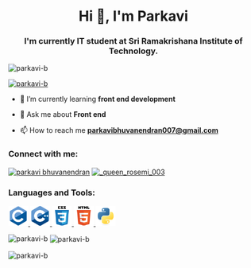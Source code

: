<h1 align="center">Hi 👋, I'm Parkavi</h1>
<h3 align="center">I'm currently IT student at Sri Ramakrishana Institute of Technology.</h3>

<p align="left"> <img src="https://komarev.com/ghpvc/?username=parkavi-b&label=Profile%20views&color=0e75b6&style=flat" alt="parkavi-b" /> </p>

<p align="left"> <a href="https://github.com/ryo-ma/github-profile-trophy"><img src="https://github-profile-trophy.vercel.app/?username=parkavi-b" alt="parkavi-b" /></a> </p>

- 🌱 I’m currently learning **front end development**

- 💬 Ask me about **Front end**

- 📫 How to reach me **parkavibhuvanendran007@gmail.com**

<h3 align="left">Connect with me:</h3>
<p align="left">
<a href="https://linkedin.com/in/parkavi bhuvanendran" target="blank"><img align="center" src="https://raw.githubusercontent.com/rahuldkjain/github-profile-readme-generator/master/src/images/icons/Social/linked-in-alt.svg" alt="parkavi bhuvanendran" height="30" width="40" /></a>
<a href="https://instagram.com/_queen_rosemi_003" target="blank"><img align="center" src="https://raw.githubusercontent.com/rahuldkjain/github-profile-readme-generator/master/src/images/icons/Social/instagram.svg" alt="_queen_rosemi_003" height="30" width="40" /></a>
</p>

<h3 align="left">Languages and Tools:</h3>
<p align="left"> <a href="https://www.cprogramming.com/" target="_blank" rel="noreferrer"> <img src="https://raw.githubusercontent.com/devicons/devicon/master/icons/c/c-original.svg" alt="c" width="40" height="40"/> </a> <a href="https://www.w3schools.com/cpp/" target="_blank" rel="noreferrer"> <img src="https://raw.githubusercontent.com/devicons/devicon/master/icons/cplusplus/cplusplus-original.svg" alt="cplusplus" width="40" height="40"/> </a> <a href="https://www.w3schools.com/css/" target="_blank" rel="noreferrer"> <img src="https://raw.githubusercontent.com/devicons/devicon/master/icons/css3/css3-original-wordmark.svg" alt="css3" width="40" height="40"/> </a> <a href="https://www.w3.org/html/" target="_blank" rel="noreferrer"> <img src="https://raw.githubusercontent.com/devicons/devicon/master/icons/html5/html5-original-wordmark.svg" alt="html5" width="40" height="40"/> </a> <a href="https://www.python.org" target="_blank" rel="noreferrer"> <img src="https://raw.githubusercontent.com/devicons/devicon/master/icons/python/python-original.svg" alt="python" width="40" height="40"/> </a> </p>

<p><img align="left" src="https://github-readme-stats.vercel.app/api/top-langs?username=parkavi-b&show_icons=true&locale=en&layout=compact" alt="parkavi-b" /></p>

<p>&nbsp;<img align="center" src="https://github-readme-stats.vercel.app/api?username=parkavi-b&show_icons=true&locale=en" alt="parkavi-b" /></p>

<p><img align="center" src="https://github-readme-streak-stats.herokuapp.com/?user=parkavi-b&" alt="parkavi-b" /></p>
